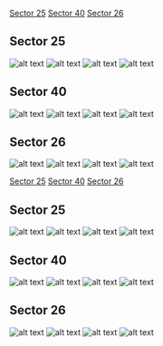 [Sector 25](#sector25)
[Sector 40](#sector40)
[Sector 26](#sector26)

<a name = "sector25"></a>
## Sector 25
![alt text](/tt/TrES-4_Sector_25/TrES-4_Sector_25_a_TimeSeries.png)
![alt text](/tt/TrES-4_Sector_25/TrES-4_Sector_25_b_FoldedLightCurve.png)
![alt text](/tt/TrES-4_Sector_25/TrES-4_Sector_25_b_IndividualTransitsWithFit.png)
![alt text](/tt/TrES-4_Sector_25/TrES-4_Sector_25_c_TimingResiduals.png)

<a name = "sector40"></a>
## Sector 40
![alt text](/tt/TrES-4_Sector_40/TrES-4_Sector_40_a_TimeSeries.png)
![alt text](/tt/TrES-4_Sector_40/TrES-4_Sector_40_b_FoldedLightCurve.png)
![alt text](/tt/TrES-4_Sector_40/TrES-4_Sector_40_b_IndividualTransitsWithFit.png)
![alt text](/tt/TrES-4_Sector_40/TrES-4_Sector_40_c_TimingResiduals.png)

<a name = "sector26"></a>
## Sector 26
![alt text](/tt/TrES-4_Sector_26/TrES-4_Sector_26_a_TimeSeries.png)
![alt text](/tt/TrES-4_Sector_26/TrES-4_Sector_26_b_FoldedLightCurve.png)
![alt text](/tt/TrES-4_Sector_26/TrES-4_Sector_26_b_IndividualTransitsWithFit.png)
![alt text](/tt/TrES-4_Sector_26/TrES-4_Sector_26_c_TimingResiduals.png)

[Sector 25](#sector25)
[Sector 40](#sector40)
[Sector 26](#sector26)

<a name = "sector25"></a>
## Sector 25
![alt text](/tt/TrES-4_Sector_25/TrES-4_Sector_25_a_TimeSeries.png)
![alt text](/tt/TrES-4_Sector_25/TrES-4_Sector_25_b_FoldedLightCurve.png)
![alt text](/tt/TrES-4_Sector_25/TrES-4_Sector_25_b_IndividualTransitsWithFit.png)
![alt text](/tt/TrES-4_Sector_25/TrES-4_Sector_25_c_TimingResiduals.png)

<a name = "sector40"></a>
## Sector 40
![alt text](/tt/TrES-4_Sector_40/TrES-4_Sector_40_a_TimeSeries.png)
![alt text](/tt/TrES-4_Sector_40/TrES-4_Sector_40_b_FoldedLightCurve.png)
![alt text](/tt/TrES-4_Sector_40/TrES-4_Sector_40_b_IndividualTransitsWithFit.png)
![alt text](/tt/TrES-4_Sector_40/TrES-4_Sector_40_c_TimingResiduals.png)

<a name = "sector26"></a>
## Sector 26
![alt text](/tt/TrES-4_Sector_26/TrES-4_Sector_26_a_TimeSeries.png)
![alt text](/tt/TrES-4_Sector_26/TrES-4_Sector_26_b_FoldedLightCurve.png)
![alt text](/tt/TrES-4_Sector_26/TrES-4_Sector_26_b_IndividualTransitsWithFit.png)
![alt text](/tt/TrES-4_Sector_26/TrES-4_Sector_26_c_TimingResiduals.png)


